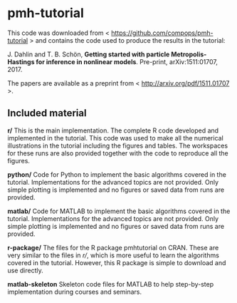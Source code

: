 # pmh-tutorial

This code was downloaded from < https://github.com/compops/pmh-tutorial > and contains the code used to produce the results in the tutorial:

J. Dahlin and T. B. Schön, **Getting started with particle Metropolis-Hastings for inference in nonlinear models**. Pre-print, arXiv:1511:01707, 2017. 

The papers are available as a preprint from < http://arxiv.org/pdf/1511.01707 >.

Included material
--------------
**r/** This is the main implementation. The complete R code developed and implemented in the tutorial. This code was used to make all the numerical illustrations in the tutorial including the figures and tables. The workspaces for these runs are also provided together with the code to reproduce all the figures. 

**python/** Code for Python to implement the basic algorithms covered in the tutorial. Implementations for the advanced topics are not provided. Only simple plotting is implemented and no figures or saved data from runs are provided.

**matlab/** Code for MATLAB to implement the basic algorithms covered in the tutorial. Implementations for the advanced topics are not provided. Only simple plotting is implemented and no figures or saved data from runs are provided.

**r-package/** The files for the R package pmhtutorial on CRAN. These are very similar to the files in *r/*, which is more useful to learn the algorithms covered in the tutorial. However, this R package is simple to download and use directly.

**matlab-skeleton** Skeleton code files for MATLAB to help step-by-step implementation during courses and seminars. 


